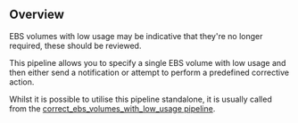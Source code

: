## Overview

EBS volumes with low usage may be indicative that they're no longer required, these should be reviewed.

This pipeline allows you to specify a single EBS volume with low usage and then either send a notification or attempt to perform a predefined corrective action.

Whilst it is possible to utilise this pipeline standalone, it is usually called from the [correct_ebs_volumes_with_low_usage pipeline](https://hub.flowpipe.io/mods/turbot/aws_thrifty/pipelines/aws_thrifty.pipeline.correct_ebs_volumes_with_low_usage).